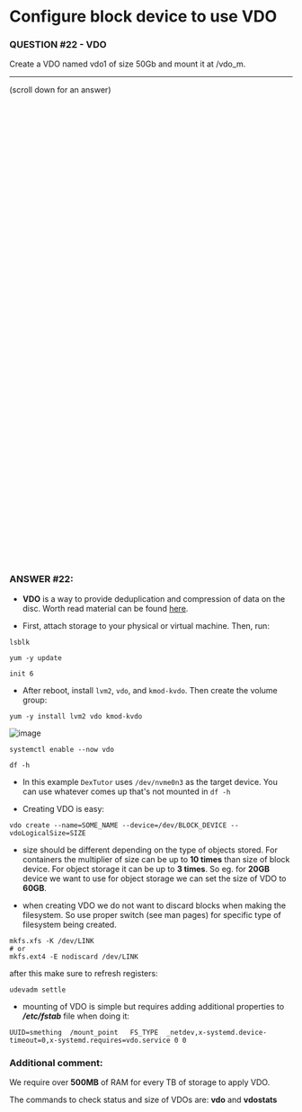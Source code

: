 # Configure block device to use VDO

### QUESTION #22 - VDO
Create a VDO named vdo1 of size 50Gb and mount it at /vdo_m. 

***
(scroll down for an answer)

<br/><br/><br/><br/><br/><br/><br/><br/><br/><br/><br/><br/><br/><br/><br/><br/><br/><br/><br/><br/><br/><br/><br/><br/>
<br/><br/><br/><br/><br/><br/><br/><br/><br/><br/><br/><br/><br/><br/><br/><br/><br/><br/><br/><br/><br/><br/><br/><br/>

### ANSWER #22:

* **VDO** is a way to provide deduplication and compression of data on the disc. Worth read material can be found
<a href="https://hobo.house/2018/09/13/using-vdo-on-centos-rhel7-for-storage-efficiency/">here</a>.

* First, attach storage to your physical or virtual machine. Then, run:
```
lsblk
```
```
yum -y update
```
```
init 6
```

* After reboot, install ```lvm2```, ```vdo```, and ```kmod-kvdo```.  Then create the volume group: 

```
yum -y install lvm2 vdo kmod-kvdo
```
![image](https://github.com/RedHatRanger/rhcsa9vagrant/assets/90477448/a44b80b3-536e-48ad-a9c7-77ee3cdf33bb)
 
```
systemctl enable --now vdo
```
```
df -h
```
* In this example ```DexTutor``` uses ```/dev/nvme0n3``` as the target device.  You can use whatever comes up that's not mounted in ```df -h```




* Creating VDO is easy:

```
vdo create --name=SOME_NAME --device=/dev/BLOCK_DEVICE --vdoLogicalSize=SIZE
```

* size should be different depending on the type of objects stored. For containers the multiplier of size can be up to
**10 times** than size of block device. For object storage it can be up to **3 times**. So eg. for **20GB** device we want to 
use for object storage we can set the size of VDO to **60GB**. 

* when creating VDO we do not want to discard blocks when making the filesystem. So use proper switch (see man pages) for specific 
type of filesystem being created.

```
mkfs.xfs -K /dev/LINK
# or
mkfs.ext4 -E nodiscard /dev/LINK
```

after this make sure to refresh registers:

```
udevadm settle
```

* mounting of VDO is simple but requires adding additional properties to ***/etc/fstab*** file when doing it:

```
UUID=smething  /mount_point   FS_TYPE  _netdev,x-systemd.device-timeout=0,x-systemd.requires=vdo.service 0 0 
```

### Additional comment:

We require over **500MB** of RAM for every TB of storage to apply VDO.

The commands to check status and size of VDOs are:  **vdo** and **vdostats**

